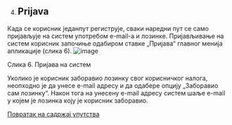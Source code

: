 4. ## Prijava ##
Када се корисник једанпут региструје,  сваки наредни пут се само пријављује на систем употребом е-mail-а и лозинке. Пријављивање на систем корисник започиње одабиром ставке „Пријава“ главног менија апликације (слика 6).
![image](https://user-images.githubusercontent.com/29538544/147270911-6664ebae-e17a-435a-b0c3-ec4810c59c35.png)
 
Слика 6. Пријава на систем

Уколико је корисник заборавио лозинку свог корисничког налога, неопходно је да унесе e-mail адресу и да одабере опцију „Заборавио сам лозинку“. Након тога на унесену e-mail адресу  систем шаље е-mail у којем је лозинка коју је корисник заборавио.  

[Повратак на садржај упутства](uputstvo.md#садржај)
